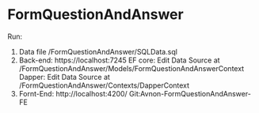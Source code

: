 # FormQuestionAndAnswer
Run:
1. Data
file /FormQuestionAndAnswer/SQLData.sql
2. Back-end: https://localhost:7245
EF core:  Edit Data Source at /FormQuestionAndAnswer/Models/FormQuestionAndAnswerContext
Dapper: Edit Data Source at /FormQuestionAndAnswer/Contexts/DapperContext
3. Fornt-End: http://localhost:4200/
Git:Avnon-FormQuestionAndAnswer-FE